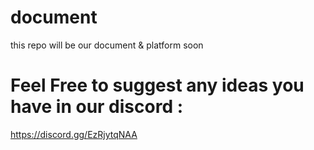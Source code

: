 # document
this repo will be our document &amp; platform soon

# Feel Free to suggest any ideas you have in our discord :
https://discord.gg/EzRjytqNAA
